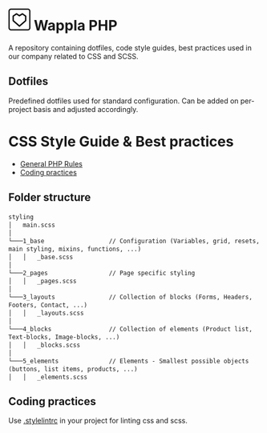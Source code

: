 # ![Logo](assets/signature.png) Wappla PHP

A repository containing dotfiles, code style guides, best practices used in our company related to CSS and SCSS.

## Dotfiles

Predefined dotfiles used for standard configuration. Can be added on per-project basis and adjusted accordingly.


# CSS Style Guide & Best practices

- [General PHP Rules](#general-php-rules)
- [Coding practices](#coding-practices)


## Folder structure

```
styling
│   main.scss
│
└───1_base                  // Configuration (Variables, grid, resets, main styling, mixins, functions, ...)
│   │   _base.scss
│
└───2_pages                 // Page specific styling
│   │   _pages.scss
│
└───3_layouts               // Collection of blocks (Forms, Headers, Footers, Contact, ...)
│   │   _layouts.scss
│
└───4_blocks                // Collection of elements (Product list, Text-blocks, Image-blocks, ...)
│   │   _blocks.scss
│
└───5_elements              // Elements - Smallest possible objects (buttons, list items, products, ...)
│   │   _elements.scss
```

## Coding practices

Use [.stylelintrc](https://github.com/wappla/docs_css/blob/master/dotfiles/.stylelintrc) in your project for linting css and scss.
